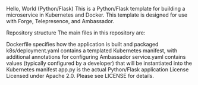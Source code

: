 Hello, World (Python/Flask)
This is a Python/Flask template for building a microservice in Kubernetes and Docker. This template is designed for use with Forge, Telepresence, and Ambassador.

Repository structure
The main files in this repository are:

Dockerfile specifies how the application is built and packaged
k8s/deployment.yaml contains a templated Kubernetes manifest, with additional annotations for configuring Ambassador
service.yaml contains values (typically configured by a developer) that will be instantiated into the Kubernetes manifest
app.py is the actual Python/Flask application
License
Licensed under Apache 2.0. Please see LICENSE for details.
